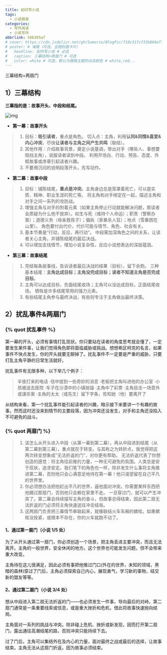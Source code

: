 ```yaml
---
title: 如何写小说
tags:
  - 小说框架
categories:
  - 写作阅读
  - 小说写作
abbrlink: 58b305af
# cover: https://cdn.jsdelivr.net/gh/Sumorio/BlogPic/710c317cf33b866e7fda94eb1c9aa2fa.jpg # 必选
# poster: # 海报（可选，全图封面卡片）
#   headline: 如何写小说 # 必选
#   caption: 三幕结构+两扇门 # 可选
#   color: white # 可选，默认为跟随主题的动态颜色 # white,red...
---
```

三幕结构+两扇门
<!-- more -->

## 1）三幕结构

**三幕指的是：故事开头、中段和结尾。**

![img](https://pic1.zhimg.com/80/v2-1d68fa86477455dafe5b955c20083d77_1440w.jpg?source=d16d100b)

- **第一幕：故事开头**

> 1. 目标：**吸引读者**，重点是角色。 切入点：主角，利用**认同&同情&喜爱&内心冲突**，尽快**让读者与主角之间产生共鸣**（联结）。
> 2. 其他作用：介绍故事背景，奠定小说基调，带出对手（哪些人、事想要阻挡主角），说服读者读到中段。 利用开场白、行动、预告、态度、外框故事或序章引起读者兴趣。
> 3. 不要用沉闷的说明段落开头，先写动作。

- **第二幕：故事中段**

> 1. 目标：铺陈结尾，**重点是冲突**。主角身边总是笼罩着死亡，可以是实质、精神、职业生涯的死亡等。 将主角和对手绑定在一起，描述主角和对手之间一系列的攻防战。
> 2. 增强主角与对手的附着元素（如果主角停止行动就能解决问题，那读者会质疑为什么他不放弃）。如生与死（维持个人命运）；职责（警察办案）；道德义务（母亲救孩子）；偏执（家暴杀人狂）；地点（雪暴困在山里）。 角色要付出代价，代价可能与情节、角色、社会有关。
> 3. 基本节奏是“行动，反应，再行动”。 中段需加深角色之间的关系，让读者关心主角，并铺陈结尾的最后决战。
> 4. 可以增加支线情节，增加小说复杂性，反应小说想表达的深层蕴涵。

- **第三幕：故事结尾**

> 1. 完结每条故事线，告诉读者最后决战的结果（目标），留下余韵。 三种基本结尾：**主角达成目标；主角没完成目标；读者不知道主角是否完成目标**。
> 2. 主角可以达成目标，负面结尾收场；主角可以没达成目标，正面结尾收场。 牺牲是许多结尾常用的强力元素。
> 3. 有些结尾主角参与最终决战，有些则专注于主角做出最终决策。

## 2）扰乱事件&两扇门

### {% quot 扰乱事件 %}

第一幕的开头，必须有事情打乱现状。你只要站在读者的角度思考就会懂了，一定要发生某件事，让我们觉得角色即将面临威胁或挑战。想想希区柯克的名言，如果事件不快点发生，你的开头就要无聊掉了。扰乱事件不一定要是严重的威胁，只要打乱主角平静的日常生活就好。

扰乱事件有无限多种，以下举几个例子：

> 半夜打来的电话 ·信中提到一些奇妙的消息 ·老板把主角叫进他的办公室 ·小孩被送去医院 ·车子在沙漠中的小镇抛锚 ·主角中了彩票 ·主角目击一场意外或谋杀案 ·主角的太太（或先生）留下字条，告知她（他）要离开了

从结构来看，第一个扰乱事件能引起读者的兴趣，暗示接下来要讲一个有趣的故事。然而这时还没来到情节的主要段落，因为冲突还没发生，对手和主角还没陷入不可避免的战斗。

### {% quot 两扇门 %}

> 1. 该怎么从开头进入中段（从第一幕到第二幕），再从中段进到结尾（从第二幕到第三幕），重点就在于转变。与其称之为转折点，我觉得把这两次转变想象成“无法折返的门”，对你更有帮助。 无法折返代表了你想创造的感觉：将主角往前推的力量，一种无可避免的氛围。人类总是安于现状，追求安定。我们笔下的角色也一样，除非发生什么事将主角推进第二幕，否则他只会心满意足地待在第一幕！他只渴望留在自己平凡的世界里。
> 2. 你必须想办法把他赶出平凡的世界，逼他面对冲突。你需要某样东西把他踢过那扇门，否则他只会赖在家里不走。 一旦穿过门，就可以产生冲突了。第二幕会持续描写主角的奋斗，但故事总得结束，因此第二扇无法折返的门必须将主角快速送往冲击结局。
> 3. 这两扇门负责把三幕情节串联起来，就像联结火车车厢的螺栓。如果螺栓没拴紧，或根本不存在，你的火车就跑不动了。

#### 1、通过第一扇门（小说 1/5 处）

为了从开头通过第一扇门，你必须创造一个场景，把主角丢进主要冲突，而且无法离开。主角的一般世界，安全休闲的地方。这个世界也可能发生问题，但不会带来重大改变。

主角待在这儿很满足，因此必须有事把他推过门口(外在的世界，未知的领域，黑暗的森林)穿过了门后，主角必须探索自己内心，展现勇气，学习新的事物，结交新的盟友等等。

#### 2、通过第二扇门（小说 3/4 处）

想从中段进入第二扇无法折返的门——也必须发生一件事，导向最后的对峙。第二扇门通常是一条重要线索或信息，或是重大挫折和危机，借此将故事快速抛向结局。

主角面对一系列的挑战与冲突。除非碰上危机、挫折或新发现，因而打开第二扇门，露出通往高潮结尾的路，否则冲突只能持续下去。

过了门后，主角可以集结外在及内心的力量，面对最终之战或最后的选择，让故事结束。主角无法从这扇门折返，因为故事必须结束。
